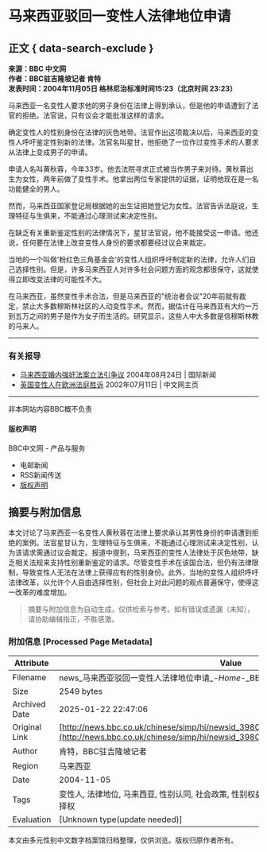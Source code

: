 # 马来西亚驳回一变性人法律地位申请

## 正文 { data-search-exclude }


**来源：BBC 中文网**  
**作者：BBC驻吉隆坡记者 肯特**  
**发表时间：2004年11月05日 格林尼治标准时间15:23（北京时间 23:23）**

马来西亚一名变性人要求他的男子身份在法律上得到承认，但是他的申请遭到了法官的拒绝。法官说，只有议会才能批准这样的请求。

确定变性人的性别身份在法律的灰色地带。法官作出这项裁决以后，马来西亚的变性人呼吁鉴定性别新的法律。法官名叫星甘，他拒绝了一位作过变性手术的人要求从法律上变成男子的申请。

申请人名叫黄秋蓉，今年33岁。他去法院寻求正式被当作男子来对待。黄秋蓉出生为女性，两年前做了变性手术。他拿出两位专家提供的证据，证明他现在是一名功能健全的男人。

然而，马来西亚国家登记局根据她的出生证把她登记为女性。法官告诉法庭说，生理特征与生俱来，不能通过心理测试来决定性别。

在缺乏有关重新鉴定性别的法律情况下，星甘法官说，他不能接受这一申请。他还说，任何要在法律上改变变性人身份的要求都要经过议会来裁定。

当地的一个叫做'粉红色三角基金会'的变性人组织呼吁制定新的法律，允许人们自己选择性别。但是，许多马来西亚人对许多社会问题方面的观念都很保守，这就使得立即改变法律的可能性不大。

在马来西亚，虽然变性手术合法，但是马来西亚的"统治者会议"20年前就有裁定，禁止大多数穆斯林社区的人动变性手术。然而，据估计在马来西亚有大约一万到五万之间的男子是作为女子而生活的。研究显示，这些人中大多数是信穆斯林教的马来人。

---

### 有关报导

- [马来西亚婚内强奸法案立法引争议](http://www.bbc.co.uk/chinese/simp/hi/newsid_3590000/newsid_3593000/3593004.stm)  2004年08月24日  |  国际新闻
- [英国变性人在欧洲法庭胜诉](http://www.bbc.co.uk/chinese/simp/hi/newsid_2120000/newsid_2123400/2123420.stm)  2002年07月11日  |  中文网主页

---

非本网站内容BBC概不负责

#### 版权声明  
BBC中文网 - 产品与服务  
- 电邮新闻  
- RSS新闻传送  
- [版权声明](http://news.bbc.co.uk/chinese/simp/hi/institutional/copyright/default.stm "版权声明")  
<!-- tcd_original_link http://news.bbc.co.uk/chinese/simp/hi/newsid_3980000/newsid_3986200/3986249.stm -->


## 摘要与附加信息

<!-- tcd_abstract -->
本文讨论了马来西亚一名变性人黄秋蓉在法律上要求承认其男性身份的申请遭到拒绝的案例。法官星甘认为，生理特征与生俱来，不能通过心理测试来决定性别，认为该请求需通过议会裁定。报道中提到，马来西亚的变性人法律处于灰色地带，缺乏相关法规来支持性别重新鉴定的请求。尽管变性手术在该国合法，但仍有法律限制，导致变性人无法在法律上获得应有的性别身份。此外，当地的变性人组织呼吁法律改革，以允许个人自由选择性别，但社会上对此问题的观点普遍保守，使得这一改革的难度增加。
<!-- tcd_abstract_end -->

> 摘要与附加信息为自动生成，仅供检索与参考。如有错误或遗漏（未知），请协助编辑指正，不胜感激。

### 附加信息 [Processed Page Metadata]

| Attribute       | Value                                  |
|-----------------|----------------------------------------|
| Filename        | news_马来西亚驳回一变性人法律地位申请_-_Home_-_BBC_News.md                             |
| Size            | 2549 bytes                           |
| Archived Date   | 2025-01-22 22:47:06                             |
| Original Link   | [http://news.bbc.co.uk/chinese/simp/hi/newsid_3980000/newsid_3986200/3986249.stm](http://news.bbc.co.uk/chinese/simp/hi/newsid_3980000/newsid_3986200/3986249.stm)                       |
| Author          | 肯特，BBC驻吉隆坡记者                               |
| Region          | 马来西亚                               |
| Date            | 2004-11-05                                 |
| Tags            | 变性人, 法律地位, 马来西亚, 性别认同, 社会政策, 性别权益, 变性手术, 法律判断, 生理特征, 性别选择权                                 |
| Evaluation            | [Unknown type(update needed)]                                 |
<!-- tcd_table_end -->

本文由多元性别中文数字档案馆归档整理，仅供浏览。版权归原作者所有。
